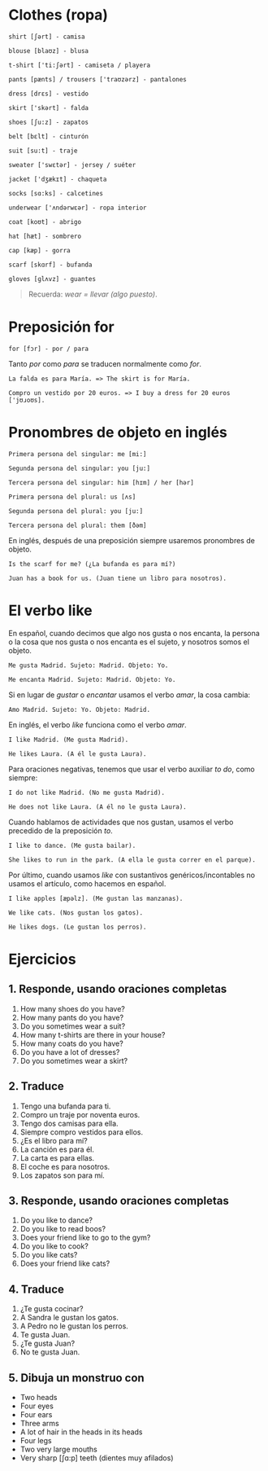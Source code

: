# Clothes (ropa)

    shirt [ʃərt] - camisa

    blouse [blaʊz] - blusa

    t-shirt ['ti:ʃərt] - camiseta / playera

    pants [pænts] / trousers ['traʊzərz] - pantalones

    dress [drɛs] - vestido

    skirt ['skərt] - falda

    shoes [ʃu:z] - zapatos

    belt [bɛlt] - cinturón

    suit [su:t] - traje

    sweater ['swɛtər] - jersey / suéter

    jacket ['dʒækɪt] - chaqueta

    socks [sɑ:ks] - calcetines

    underwear ['ʌndərwɛər] - ropa interior

    coat [koʊt] - abrigo

    hat [hæt] - sombrero

    cap [kæp] - gorra

    scarf [skɑrf] - bufanda

    gloves [ɡlʌvz] - guantes

> Recuerda: *wear =  llevar (algo puesto)*.

# Preposición for

    for [fɔr] - por / para

Tanto *por* como *para* se traducen normalmente como *for*.

    La falda es para María. => The skirt is for María.

    Compro un vestido por 20 euros. => I buy a dress for 20 euros ['jʊɹoʊs].

# Pronombres de objeto en inglés

    Primera persona del singular: me [mi:]

    Segunda persona del singular: you [ju:]

    Tercera persona del singular: him [hɪm] / her [hər]

    Primera persona del plural: us [ʌs]

    Segunda persona del plural: you [ju:]

    Tercera persona del plural: them [ðəm]

En inglés, después de una preposición siempre usaremos pronombres de objeto. 

    Is the scarf for me? (¿La bufanda es para mí?)

    Juan has a book for us. (Juan tiene un libro para nosotros).

# El verbo like

En español, cuando decimos que algo nos gusta o nos encanta, la persona o la cosa que nos 
gusta o nos encanta es el sujeto, y nosotros somos el objeto.

    Me gusta Madrid. Sujeto: Madrid. Objeto: Yo.

    Me encanta Madrid. Sujeto: Madrid. Objeto: Yo.
    
Si en lugar de *gustar* o *encantar* usamos el verbo *amar*, la cosa cambia:

    Amo Madrid. Sujeto: Yo. Objeto: Madrid.

En inglés, el verbo *like* funciona como el verbo *amar*.

    I like Madrid. (Me gusta Madrid).

    He likes Laura. (A él le gusta Laura).

Para oraciones negativas, tenemos que usar el verbo auxiliar *to do*, como siempre:

    I do not like Madrid. (No me gusta Madrid).

    He does not like Laura. (A él no le gusta Laura).

Cuando hablamos de actividades que nos gustan, usamos el verbo precedido de la preposición *to*.

    I like to dance. (Me gusta bailar).

    She likes to run in the park. (A ella le gusta correr en el parque).

Por último, cuando usamos *like* con sustantivos genéricos/incontables no usamos el 
artículo, como hacemos en español.

    I like apples [æpəlz]. (Me gustan las manzanas).

    We like cats. (Nos gustan los gatos).

    He likes dogs. (Le gustan los perros).

# Ejercicios

## 1. Responde, usando oraciones completas

1. How many shoes do you have?
2. How many pants do you have?
3. Do you sometimes wear a suit?
4. How many t-shirts are there in your house?
5. How many coats do you have?
6. Do you have a lot of dresses?
7. Do you sometimes wear a skirt?

## 2. Traduce

1. Tengo una bufanda para ti.
2. Compro un traje por noventa euros.
3. Tengo dos camisas para ella.
4. Siempre compro vestidos para ellos.
5. ¿Es el libro para mí?
6. La canción es para él.
7. La carta es para ellas.
8. El coche es para nosotros.
9. Los zapatos son para mí.

## 3. Responde, usando oraciones completas

1. Do you like to dance?
2. Do you like to read boos?
3. Does your friend like to go to the gym?
4. Do you like to cook?
5. Do you like cats?
6. Does your friend like cats?

## 4. Traduce

1. ¿Te gusta cocinar?
2. A Sandra le gustan los gatos.
3. A Pedro no le gustan los perros.
4. Te gusta Juan.
5. ¿Te gusta Juan?
6. No te gusta Juan.

## 5. Dibuja un monstruo con

- Two heads
- Four eyes
- Four ears
- Three arms
- A lot of hair in the heads in its heads
- Four legs
- Two very large mouths
- Very sharp [ʃɑ:p] teeth (dientes muy afilados)